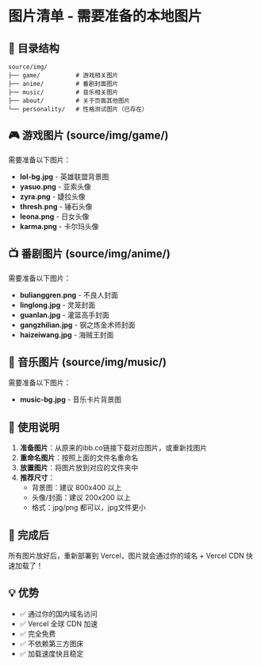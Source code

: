 # 图片清单 - 需要准备的本地图片

## 📁 目录结构
```
source/img/
├── game/          # 游戏相关图片
├── anime/         # 番剧封面图片  
├── music/         # 音乐相关图片
├── about/         # 关于页面其他图片
└── personality/   # 性格测试图片（已存在）
```

## 🎮 游戏图片 (source/img/game/)
需要准备以下图片：

- **lol-bg.jpg** - 英雄联盟背景图
- **yasuo.png** - 亚索头像
- **zyra.png** - 婕拉头像  
- **thresh.png** - 锤石头像
- **leona.png** - 日女头像
- **karma.png** - 卡尔玛头像

## 📺 番剧图片 (source/img/anime/)
需要准备以下图片：

- **bulianggren.png** - 不良人封面
- **linglong.jpg** - 灵笼封面
- **guanlan.jpg** - 灌篮高手封面
- **gangzhilian.jpg** - 钢之炼金术师封面
- **haizeiwang.jpg** - 海贼王封面

## 🎵 音乐图片 (source/img/music/)
需要准备以下图片：

- **music-bg.jpg** - 音乐卡片背景图

## 📝 使用说明

1. **准备图片**：从原来的ibb.co链接下载对应图片，或重新找图片
2. **重命名图片**：按照上面的文件名重命名
3. **放置图片**：将图片放到对应的文件夹中
4. **推荐尺寸**：
   - 背景图：建议 800x400 以上
   - 头像/封面：建议 200x200 以上
   - 格式：jpg/png 都可以，jpg文件更小

## 🚀 完成后

所有图片放好后，重新部署到 Vercel，图片就会通过你的域名 + Vercel CDN 快速加载了！

## 💡 优势

- ✅ 通过你的国内域名访问
- ✅ Vercel 全球 CDN 加速
- ✅ 完全免费
- ✅ 不依赖第三方图床
- ✅ 加载速度快且稳定 